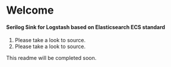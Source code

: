 # Welcome
#### Serilog Sink for Logstash based on Elasticsearch ECS standard

1. Please take a look to source.
2. Please take a look to source.

This readme will be completed soon.